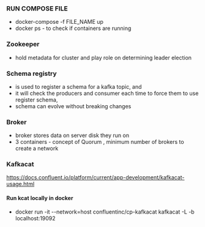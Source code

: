 ### RUN COMPOSE FILE
* docker-compose -f FILE_NAME up
* docker ps - to check if containers are running

### Zookeeper

*  hold metadata for cluster and play role on determining leader election

### Schema registry

*  is used to register a schema for a kafka topic, and
*  it will check the producers and consumer each time to force them to use register schema,
*  schema can evolve without breaking changes

### Broker
*  broker stores data on server disk they run on
*  3 containers - concept of Quorum , minimum number of brokers to create a network

###  Kafkacat

https://docs.confluent.io/platform/current/app-development/kafkacat-usage.html

#### Run kcat locally in docker
* docker run -it --network=host confluentinc/cp-kafkacat kafkacat -L -b localhost:19092
